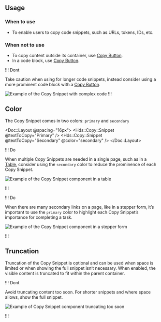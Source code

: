 ## Usage

### When to use

- To enable users to copy code snippets, such as URLs, tokens, IDs, etc.

### When not to use

- To copy content outside its container, use [Copy Button](/components/copy/button).
- In a code block, use [Copy Button](/components/copy/button).


!!! Dont

Take caution when using for longer code snippets, instead consider using a more prominent code block with a [Copy Button](/components/copy/button).

![Example of the Copy Snippet with complex code](/assets/components/copy/copy-snippet-dont.png)
!!!

## Color

The Copy Snippet comes in two colors: `primary` and `secondary`

<Doc::Layout @spacing="16px">
    <Hds::Copy::Snippet @textToCopy="Primary" /> 
    <Hds::Copy::Snippet @textToCopy="Secondary" @color="secondary" />
</Doc::Layout>

!!! Do

When multiple Copy Snippets are needed in a single page, such as in a [Table](/components/table), consider using the `secondary` color to reduce the prominence of each Copy Snippet.

![Example of the Copy Snippet component in a table](/assets/components/copy/copy-snippet-table-do.png)

!!!

!!! Do 

When there are many secondary links on a page, like in a stepper form, it’s important to use the `primary` color to highlight each Copy Snippet’s importance for completing a task.

![Example of the Copy Snippet component in a stepper form](/assets/components/copy/copy-snippet-stepper-do.png)

!!!

## Truncation

Truncation of the Copy Snippet is optional and can be used when space is limited or when showing the full snippet isn’t necessary. When enabled, the visible content is truncated to fit within the parent container. 

!!! Dont

Avoid truncating content too soon. For shorter snippets and where space allows, show the full snippet. 

![Example of Copy Snippet component truncating too soon](/assets/components/copy/copy-snippet-truncation-dont.png)

!!!
